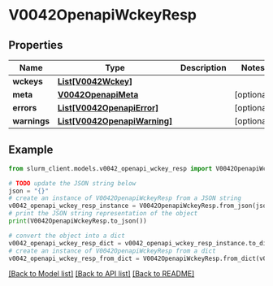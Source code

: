 # V0042OpenapiWckeyResp


## Properties

Name | Type | Description | Notes
------------ | ------------- | ------------- | -------------
**wckeys** | [**List[V0042Wckey]**](V0042Wckey.md) |  | 
**meta** | [**V0042OpenapiMeta**](V0042OpenapiMeta.md) |  | [optional] 
**errors** | [**List[V0042OpenapiError]**](V0042OpenapiError.md) |  | [optional] 
**warnings** | [**List[V0042OpenapiWarning]**](V0042OpenapiWarning.md) |  | [optional] 

## Example

```python
from slurm_client.models.v0042_openapi_wckey_resp import V0042OpenapiWckeyResp

# TODO update the JSON string below
json = "{}"
# create an instance of V0042OpenapiWckeyResp from a JSON string
v0042_openapi_wckey_resp_instance = V0042OpenapiWckeyResp.from_json(json)
# print the JSON string representation of the object
print(V0042OpenapiWckeyResp.to_json())

# convert the object into a dict
v0042_openapi_wckey_resp_dict = v0042_openapi_wckey_resp_instance.to_dict()
# create an instance of V0042OpenapiWckeyResp from a dict
v0042_openapi_wckey_resp_from_dict = V0042OpenapiWckeyResp.from_dict(v0042_openapi_wckey_resp_dict)
```
[[Back to Model list]](../README.md#documentation-for-models) [[Back to API list]](../README.md#documentation-for-api-endpoints) [[Back to README]](../README.md)



